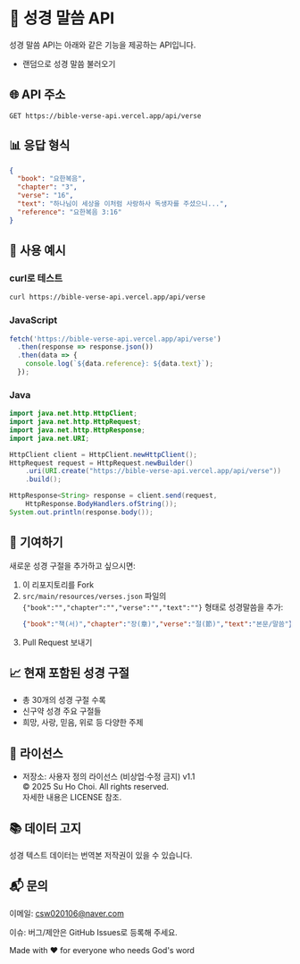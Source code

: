 # 📖 성경 말씀 API

성경 말씀 API는 아래와 같은 기능을 제공하는 API입니다.

+ 랜덤으로 성경 말씀 불러오기

## 🌐 API 주소
```
GET https://bible-verse-api.vercel.app/api/verse
```

## 📊 응답 형식
```json
{
  "book": "요한복음",
  "chapter": "3", 
  "verse": "16",
  "text": "하나님이 세상을 이처럼 사랑하사 독생자를 주셨으니...",
  "reference": "요한복음 3:16"
}
```

## 📱 사용 예시

### curl로 테스트

```bash
curl https://bible-verse-api.vercel.app/api/verse
```

### JavaScript

```javascript
fetch('https://bible-verse-api.vercel.app/api/verse')
  .then(response => response.json())
  .then(data => {
    console.log(`${data.reference}: ${data.text}`);
  });
```

### Java
```java
import java.net.http.HttpClient;
import java.net.http.HttpRequest;
import java.net.http.HttpResponse;
import java.net.URI;

HttpClient client = HttpClient.newHttpClient();
HttpRequest request = HttpRequest.newBuilder()
    .uri(URI.create("https://bible-verse-api.vercel.app/api/verse"))
    .build();

HttpResponse<String> response = client.send(request, 
    HttpResponse.BodyHandlers.ofString());
System.out.println(response.body());
```

## 🤝 기여하기
새로운 성경 구절을 추가하고 싶으시면:
1. 이 리포지토리를 Fork
2. `src/main/resources/verses.json` 파일의 `{"book":"","chapter":"","verse":"","text":""}` 형태로 성경말씀을 추가:
   ```json
   {"book":"책(서)","chapter":"장(章)","verse":"절(節)","text":"본문/말씀"}
   ```
3. Pull Request 보내기

## 📈 현재 포함된 성경 구절
- 총 30개의 성경 구절 수록
- 신구약 성경 주요 구절들
- 희망, 사랑, 믿음, 위로 등 다양한 주제

## 📄 라이선스

+ 저장소: 사용자 정의 라이선스 (비상업·수정 금지) v1.1 <br>
  © 2025 Su Ho Choi. All rights reserved. <br>
  자세한 내용은 LICENSE 참조.


## 📚 데이터 고지

성경 텍스트 데이터는 번역본 저작권이 있을 수 있습니다.

## 📬 문의

이메일: csw020106@naver.com

이슈: 버그/제안은 GitHub Issues로 등록해 주세요.

Made with ❤️ for everyone who needs God's word